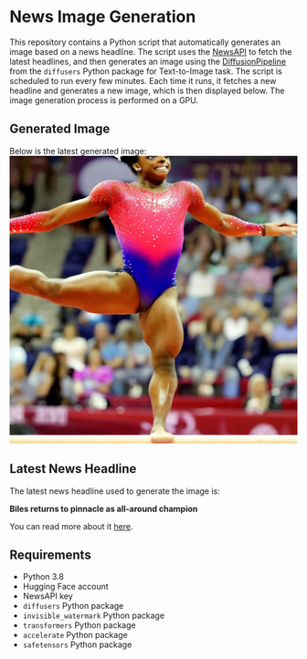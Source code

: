 # News Image Generation
This repository contains a Python script that automatically generates an image based on a news headline. The script uses the [NewsAPI](https://newsapi.org/) to fetch the latest headlines, and then generates an image using the [DiffusionPipeline](https://github.com/huggingface/diffusers) from the `diffusers` Python package for Text-to-Image task.
The script is scheduled to run every few minutes. Each time it runs, it fetches a new headline and generates a new image, which is then displayed below. The image generation process is performed on a GPU.

## Generated Image
Below is the latest generated image:
![Generated Image](image.png)

## Latest News Headline
The latest news headline used to generate the image is:

**Biles returns to pinnacle as all-around champion**

You can read more about it [here](https://news.google.com/rss/articles/CBMiowFBVV95cUxOdllNYk15emhzZ0NyLTFKalFreWVvNXNpeVlsMjM5aVZXNkQ3MGlWbFpYZ1ZIQkVIY2VHeGZucmVab2h0WXAzUmpvdEZBblZhVnQ5Vkx3VVktVldHSVMyR1lVYWsxYk5rNHF6NzhQd0p1MTdKbFBpQUJpZTN3WDF0dWc4Yml4Tl9zSld4SFN2OXBEUzlVMHBlRGhMeFBIRVFod09v?oc=5).

## Requirements
- Python 3.8
- Hugging Face account
- NewsAPI key
- `diffusers` Python package
- `invisible_watermark` Python package
- `transformers` Python package
- `accelerate` Python package
- `safetensors` Python package
